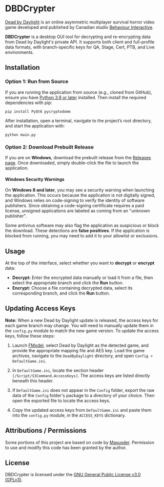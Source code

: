 # DBDCrypter

[Dead by Daylight](https://deadbydaylight.com/) is an online asymmetric multiplayer survival horror video game developed and published by Canadian studio [Behaviour Interactive](https://www.bhvr.com/).

**DBDCrypter** is a desktop GUI tool for decrypting and re-encrypting data from Dead by Daylight's private API. It supports both client and full-profile data formats, with branch-specific keys for QA, Stage, Cert, PTB, and Live environments.

## Installation

### Option 1: Run from Source

If you are running the application from source (e.g., cloned from GitHub), ensure you have [Python 3.9 or later](https://www.python.org/downloads/) installed. Then install the required dependencies with pip:
```
pip install PyQt6 pycryptodome
```
After installation, open a terminal, navigate to the project’s root directory, and start the application with:
```
python main.py
```

### Option 2: Download Prebuilt Release

If you are on **Windows**, download the prebuilt release from the [Releases page](https://github.com/EigenvoidDev/DBDCrypter/releases). Once downloaded, simply double-click the file to launch the application.

#### Windows Security Warnings

On **Windows 8 and later**, you may see a security warning when launching the application. This occurs because the application is not digitally signed, and Windows relies on code-signing to verify the identity of software publishers. Since obtaining a code-signing certificate requires a paid license, unsigned applications are labeled as coming from an "unknown publisher".

Some antivirus software may also flag the application as suspicious or block the download. These detections are **false positives**. If the application is blocked from running, you may need to add it to your allowlist or exclusions.

## Usage

At the top of the interface, select whether you want to **decrypt** or **encrypt** data:
- **Decrypt:** Enter the encrypted data manually or load it from a file, then select the appropriate branch and click the **Run** button.
- **Encrypt:** Choose a file containing decrypted data, select its corresponding branch, and click the **Run** button.

## Updating Access Keys

**Note:** When a new Dead by Daylight update is released, the access keys for each game branch may change. You will need to manually update them in the `config.py` module to match the new game version. To update the access keys, follow these steps:

1. Launch [FModel](https://github.com/4sval/FModel), select Dead by Daylight as the detected game, and provide the appropriate mapping file and AES key. Load the game archives, navigate to the `DeadByDaylight` directory, and open `Config > DefaultGame.ini`.

2. In `DefaultGame.ini`, locate the section header `[/Script/S3Command.AccessKeys]`. The access keys are listed directly beneath this header.

3. If `DefaultGame.ini` does not appear in the `Config` folder, export the raw data of the `Config` folder's package to a directory of your choice. Then open the exported file to locate the access keys.

4. Copy the updated access keys from `DefaultGame.ini` and paste them into the `config.py` module, in the `ACCESS_KEYS` dictionary.

## Attributions / Permissions

Some portions of this project are based on code by [Masusder](https://github.com/Masusder). Permission to use and modify this code has been granted by the author.

## License

DBDCrypter is licensed under the [GNU General Public License v3.0 (GPLv3)](https://github.com/EigenvoidDev/DBDCrypter/blob/main/LICENSE).